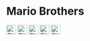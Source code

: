 # Mario Brothers

<div>
  <img alt="GitHub repo size" src="https://img.shields.io/github/repo-size/ArthurFinotelo/Mario-Brothers?style=for-the-badge" height="25px"> 
  <img alt="GitHub languages" src="https://img.shields.io/github/languages/count/ArthurFinotelo/Mario-Brothers?style=for-the-badge" height="25px"> 
  <img alt="GitHub forks" src="https://img.shields.io/github/forks/ArthurFinotelo/Mario-Brothers?style=for-the-badge" height="25px"> 
  <img alt="GitHub issues or pr" src="https://img.shields.io/github/issues/ArthurFinotelo/Mario-Brothers?style=for-the-badge" height="25px"> 
  <img alt="GitHub issues or pr" src="https://img.shields.io/github/issues-pr/ArthurFinotelo/Mario-Brothers?style=for-the-badge" height="25px"> 
</div>

